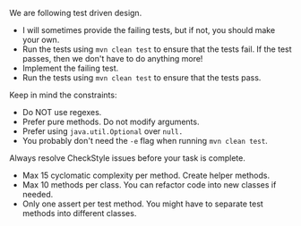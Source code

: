 We are following test driven design.
- I will sometimes provide the failing tests, but if not, you should make your own.
- Run the tests using `mvn clean test` to ensure that the tests fail. If the test passes,
then we don't have to do anything more!
- Implement the failing test.
- Run the tests using `mvn clean test` to ensure that the tests pass.

Keep in mind the constraints:
- Do NOT use regexes.
- Prefer pure methods. Do not modify arguments.
- Prefer using `java.util.Optional` over `null.`
- You probably don't need the `-e` flag when running `mvn clean test`.

Always resolve CheckStyle issues before your task is complete.
- Max 15 cyclomatic complexity per method. Create helper methods.
- Max 10 methods per class. You can refactor code into new classes if needed.
- Only one assert per test method. You might have to separate test methods into different classes.